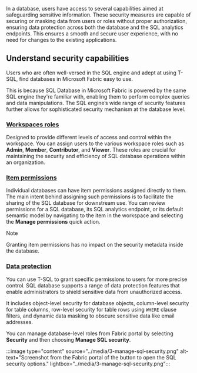 
In a database, users have access to several capabilities aimed at safeguarding sensitive information. These security measures are capable of securing or masking data from users or roles without proper authorization, ensuring data protection across both the database and the SQL analytics endpoints. This ensures a smooth and secure user experience, with no need for changes to the existing applications.

## Understand security capabilities

Users who are often well-versed in the SQL engine and adept at using T-SQL, find databases in Microsoft Fabric easy to use.

This is because SQL Database in Microsoft Fabric is powered by the same SQL engine they're familiar with, enabling them to perform complex queries and data manipulations. The SQL engine’s wide range of security features further allows for sophisticated security mechanism at the database level.

### [**Workspaces roles**](/fabric/fundamentals/roles-workspaces?azure-portal=true) 

Designed to provide different levels of access and control within the workspace. You can assign users to the various workspace roles such as **Admin**, **Member**, **Contributor**, and **Viewer**. These roles are crucial for maintaining the security and efficiency of SQL database operations within an organization.

### [**Item permissions**](/fabric/database/sql/share-sql-manage-permission?azure-portal=true) 

Individual databases can have item permissions assigned directly to them. The main intent behind assigning such permissions is to facilitate the sharing of the SQL database for downstream use. You can review permissions for a SQL database, its SQL analytics endpoint, or its default semantic model by navigating to the item in the workspace and selecting the **Manage permissions** quick action.

> [!NOTE]
> Granting item permissions has no impact on the security metadata inside the database.

### [**Data protection**](/fabric/database/sql/configure-sql-access-controls?azure-portal=true)  

You can use T-SQL to grant specific permissions to users for more precise control. SQL database supports a range of data protection features that enable administrators to shield sensitive data from unauthorized access. 

It includes object-level security for database objects, column-level security for table columns, row-level security for table rows using `WHERE` clause filters, and dynamic data masking to obscure sensitive data like email addresses.

You can manage database-level roles from Fabric portal by selecting **Security** and then choosing **Manage SQL security**.

:::image type="content" source="../media/3-manage-sql-security.png" alt-text="Screenshot from the Fabric portal of the button to open the SQL security options." lightbox="../media/3-manage-sql-security.png":::
